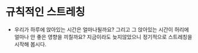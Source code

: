 # 규칙적인 스트레칭

* 우리가 하루에 앉아있는 시간은 얼마나될까요? 그리고 그 앉아있는 시간이 허리에 얼마나 안 좋은 영향을 끼칠까요?
지금이라도 늦지않았으니 정기적으로 스트레칭을 시작해 봅시다.
